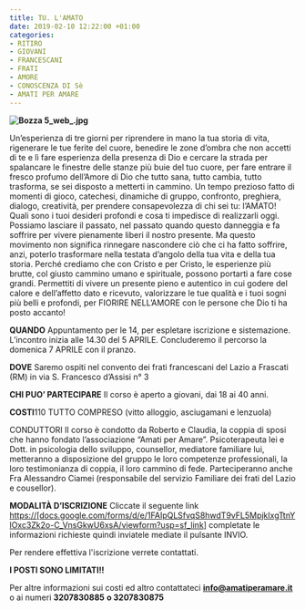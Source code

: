 ```yaml
---
title: TU. L'AMATO
date: 2019-02-10 12:22:00 +01:00
categories:
- RITIRO
- GIOVANI
- FRANCESCANI
- FRATI
- AMORE
- CONOSCENZA DI Sè
- AMATI PER AMARE
---
```


**![Bozza 5_web_.jpg](/uploads/Bozza%205_web_.jpg)**

Un’esperienza di tre giorni per riprendere in mano la tua storia di vita, rigenerare le tue ferite del cuore, benedire le zone d’ombra che non accetti di te e lì fare esperienza della presenza di Dio e cercare la strada per spalancare le finestre delle stanze più buie del tuo cuore, per fare entrare il fresco profumo dell’Amore di Dio che tutto sana, tutto cambia, tutto trasforma, se sei disposto a metterti in cammino.
Un tempo prezioso fatto di momenti di gioco, catechesi, dinamiche di gruppo, confronto, preghiera, dialogo, creatività, per prendere consapevolezza di chi sei tu: l’AMATO! Quali sono i tuoi desideri profondi e cosa ti impedisce di realizzarli oggi.
Possiamo lasciare il passato, nel passato quando questo danneggia e fa soffrire per vivere pienamente liberi il nostro presente. Ma questo movimento non significa rinnegare nascondere ciò che ci ha fatto soffrire, anzi, poterlo trasformare nella testata d’angolo della tua vita e della tua storia. Perché crediamo che con Cristo e per Cristo, le esperienze più brutte, col giusto cammino umano e spirituale, possono portarti a fare cose grandi. Permettiti di vivere un presente pieno e autentico in cui godere del calore e dell’affetto dato e ricevuto, valorizzare le tue qualità e i tuoi sogni più belli e profondi, per FIORIRE NELL’AMORE con le persone che Dio ti ha posto accanto!

**QUANDO**
Appuntamento per le 14, per espletare iscrizione e sistemazione. L’incontro inizia alle 14.30 del 5 APRILE. Concluderemo il percorso la domenica 7 APRILE con il pranzo.

**DOVE**
Saremo ospiti nel convento dei frati francescani del Lazio a Frascati (RM) in via S. Francesco d’Assisi n° 3

**CHI PUO’ PARTECIPARE** Il corso è aperto a giovani, dai 18 ai 40 anni.

**COSTI**110 TUTTO COMPRESO (vitto alloggio, asciugamani e lenzuola)

CONDUTTORI Il corso è condotto da Roberto e Claudia, la coppia di sposi che hanno fondato l’associazione “Amati per Amare”. Psicoterapeuta lei e Dott. in psicologia dello sviluppo, counsellor, mediatore familiare lui, metteranno a disposizione del gruppo le loro competenze professionali, la loro testimonianza di coppia, il loro cammino di fede. Parteciperanno anche Fra Alessandro Ciamei (responsabile del servizio Familiare dei frati del Lazio e cousellor).

**MODALITÀ D’ISCRIZIONE** Cliccate il seguente link [https://\[docs.google.com/forms/d/e/1FAIpQLSfvqS8hwdT9vFL5MpjkIxgTtnYlOxc3Zk2o-C_VnsGkwU6xsA/viewform?usp=sf_link\]](http://docs.google.com/forms/d/e/1FAIpQLSfvqS8hwdT9vFL5MpjkIxgTtnYlOxc3Zk2o-C_VnsGkwU6xsA/viewform?usp=sf_link)
completate le informazioni richieste quindi inviatele mediate il pulsante INVIO.

Per rendere effettiva l'iscrizione verrete contattati.

**I POSTI SONO LIMITATI!!**

Per altre informazioni sui costi ed altro contattateci
**info@amatiperamare.it** o ai numeri **3207830885** **o 3207830875**
